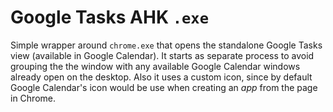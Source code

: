 # Google Tasks AHK `.exe`

Simple wrapper around `chrome.exe` that opens the standalone Google Tasks view (available in Google Calendar).
It starts as separate process to avoid grouping the the window with any available Google Calendar windows already open on the desktop.
Also it uses a custom icon, since by default Google Calendar's icon would be use when creating an _app_ from the page in Chrome.